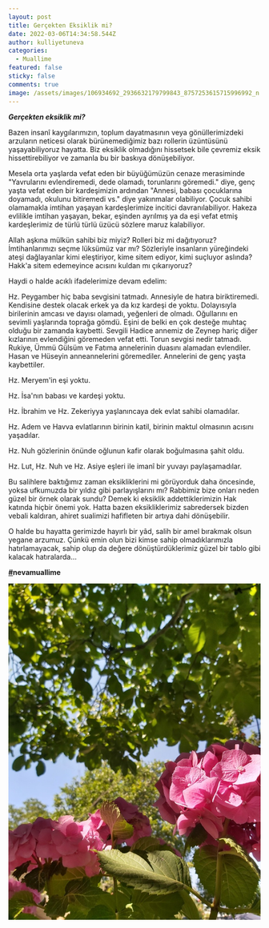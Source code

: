 ```yaml
---
layout: post
title: Gerçekten Eksiklik mi?
date: 2022-03-06T14:34:58.544Z
author: kulliyetuneva
categories:
  - Muallime
featured: false
sticky: false
comments: true
image: /assets/images/106934692_2936632179799843_8757253615715996992_n.jpg
---
```

<!--StartFragment-->

***Gerçekten eksiklik mi?***

Bazen insanî kaygılarımızın, toplum dayatmasının veya gönüllerimizdeki arzuların neticesi olarak bürünemediğimiz bazı rollerin üzüntüsünü yaşayabiliyoruz hayatta. Biz eksiklik olmadığını hissetsek bile çevremiz eksik hissettirebiliyor ve zamanla bu bir baskıya dönüşebiliyor. 

Mesela orta yaşlarda vefat eden bir büyüğümüzün cenaze merasiminde "Yavrularını evlendiremedi, dede olamadı, torunlarını göremedi." diye, genç yaşta vefat eden bir kardeşimizin ardından "Annesi, babası çocuklarına doyamadı, okulunu bitiremedi vs." diye yakınmalar olabiliyor. Çocuk sahibi olamamakla imtihan yaşayan kardeşlerimize incitici davranılabiliyor. Hakeza evlilikle imtihan yaşayan, bekar, eşinden ayrılmış ya da eşi vefat etmiş kardeşlerimiz de türlü türlü üzücü sözlere maruz kalabiliyor.

Allah aşkına mülkün sahibi biz miyiz? Rolleri biz mi dağıtıyoruz? İmtihanlarımızı seçme lüksümüz var mı? Sözleriyle insanların yüreğindeki ateşi dağlayanlar kimi eleştiriyor, kime sitem ediyor, kimi suçluyor aslında? Hakk'a sitem edemeyince acısını kuldan mı çıkarıyoruz?

Haydi o halde acıklı ifadelerimize devam edelim:

Hz. Peygamber hiç baba sevgisini tatmadı. Annesiyle de hatıra biriktiremedi. Kendisine destek olacak erkek ya da kız kardeşi de yoktu. Dolayısıyla birilerinin amcası ve dayısı olamadı, yeğenleri de olmadı. Oğullarını en sevimli yaşlarında toprağa gömdü. Eşini de belki en çok desteğe muhtaç olduğu bir zamanda kaybetti. Sevgili Hadice annemiz de Zeynep hariç diğer kızlarının evlendiğini göremeden vefat etti. Torun sevgisi nedir tatmadı. Rukiye, Ümmü Gülsüm ve Fatıma annelerinin duasını alamadan evlendiler. Hasan ve Hüseyin anneannelerini göremediler. Annelerini de genç yaşta kaybettiler. 

Hz. Meryem'in eşi yoktu.

Hz. İsa'nın babası ve kardeşi yoktu.

Hz. İbrahim ve Hz. Zekeriyya yaşlanıncaya dek evlat sahibi olamadılar. 

Hz. Adem ve Havva evlatlarının birinin katil, birinin maktul olmasının acısını yaşadılar.

Hz. Nuh gözlerinin önünde oğlunun kafir olarak boğulmasına şahit oldu. 

Hz. Lut, Hz. Nuh ve Hz. Asiye eşleri ile imanî bir yuvayı paylaşamadılar. 

Bu salihlere baktığımız zaman eksikliklerini mi görüyorduk daha öncesinde, yoksa ufkumuzda bir yıldız gibi parlayışlarını mı? Rabbimiz bize onları neden güzel bir örnek olarak sundu? Demek ki eksiklik addettiklerimizin Hak katında hiçbir önemi yok. Hatta bazen eksikliklerimiz sabredersek bizden vebali kaldıran, ahiret sualimizi hafifleten bir artıya dahi dönüşebilir. 

O halde bu hayatta gerimizde hayırlı bir yâd, salih bir amel bırakmak olsun yegane arzumuz. Çünkü emin olun bizi kimse sahip olmadıklarımızla hatırlamayacak, sahip olup da değere dönüştürdüklerimiz güzel bir tablo gibi kalacak hatıralarda...

**[\#](https://www.instagram.com/explore/tags/eksiklik_duygusu/)nevamuallime** 

![](/assets/images/106508940_2936632513133143_3711767437671474652_n.jpg)

<!--EndFragment-->